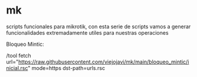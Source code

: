 # mk
scripts funcionales para mikrotik, con esta serie de scripts vamos a generar funcionalidades extremadamente utiles para nuestras operaciones

Bloqueo Mintic:

/tool fetch url="https://raw.githubusercontent.com/viejojavi/mk/main/bloqueo_mintic/inicial.rsc" mode=https dst-path=urls.rsc

